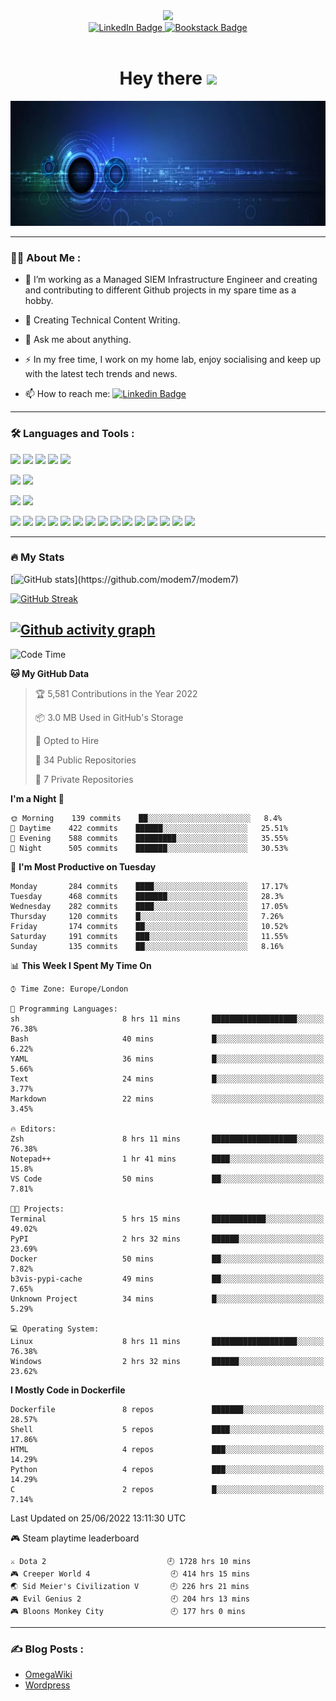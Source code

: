 <div id="header" align="center">
  <img src="https://media.giphy.com/media/f3iwJFOVOwuy7K6FFw/giphy.gif" width="300"/>
<div id="badges">
  <a href="https://www.linkedin.com/in/alexlaneit/">
    <img src="https://img.shields.io/badge/LinkedIn-blue?style=for-the-badge&logo=linkedin&logoColor=white" alt="LinkedIn Badge"/>
  </a>
  <a href="https://omegawiki.modem7.com">
  <img src="https://img.shields.io/badge/Bookstack-blue?style=for-the-badge&logo=BookStack&logoColor=white" alt="Bookstack Badge"/>
  </a>
</div>
  <img src="https://komarev.com/ghpvc/?username=modem7&style=flat-square&color=blue" alt=""/>
<h1>
  Hey there
  <img src="https://media.giphy.com/media/hvRJCLFzcasrR4ia7z/giphy.gif" width="30px"/>
</h1>
</div>

<div align="center">
  <img src="https://github.com/modem7/MiscAssets/blob/master/images/ezgif-6-79e26c05da.jpg" width="800" height="200"/>
</div>

---

### :man_technologist: About Me :
- :telescope: I’m working as a Managed SIEM Infrastructure Engineer and creating and contributing to different Github projects in my spare time as a hobby.

- :seedling: Creating Technical Content Writing.

- 💬 Ask me about anything.

- :zap: In my free time, I work on my home lab, enjoy socialising and keep up with the latest tech trends and news.

- :mailbox: How to reach me: [![Linkedin Badge](https://img.shields.io/badge/-AlexLaneIT-blue?style=flat&logo=Linkedin&logoColor=white)](https://www.linkedin.com/in/alexlaneit/)

---

### :hammer_and_wrench: Languages and Tools :
![](https://img.shields.io/badge/OS-Centos-informational?style=flat&logo=centos&logoColor=white&color=981e32)
![](https://img.shields.io/badge/OS-Debian-informational?style=flat&logo=debian&logoColor=white&color=981e32)
![](https://img.shields.io/badge/OS-RHEL-informational?style=flat&logo=red-hat&logoColor=white&color=981e32)
![](https://img.shields.io/badge/OS-Ubuntu-informational?style=flat&logo=ubuntu&logoColor=white&color=981e32)
![](https://img.shields.io/badge/OS-Windows-informational?style=flat&logo=windows&logoColor=white&color=981e32)

![](https://img.shields.io/badge/Editor-Notepad++-informational?style=flat&logo=notepadplusplus&logoColor=white&color=981e32)
![](https://img.shields.io/badge/Editor-Visual_Studio_Code-informational?style=flat&logo=visual-studio-code&logoColor=white&color=981e32)


![](https://img.shields.io/badge/Shell-Bash-informational?style=flat&logo=gnu-bash&logoColor=white&color=981e32)
![](https://img.shields.io/badge/Shell-ZSH-informational?style=flat&logo=gnu-bash&logoColor=white&color=981e32)

![](https://img.shields.io/badge/Tools-3CX-informational?style=flat&logoColor=white&color=981e32)
![](https://img.shields.io/badge/Tools-Ansible-informational?style=flat&logo=ansible&logoColor=white&color=981e32)
![](https://img.shields.io/badge/Tools-Arduino-informational?style=flat&logo=arduino&logoColor=white&color=981e32)
![](https://img.shields.io/badge/Tools-Borg-informational?style=flat&logoColor=white&color=981e32)
![](https://img.shields.io/badge/Tools-Docker-informational?style=flat&logo=docker&logoColor=white&color=981e32)
![](https://img.shields.io/badge/Tools-Drone_CI-informational?style=flat&logo=drone&logoColor=white&color=981e32)
![](https://img.shields.io/badge/Tools-Git-informational?style=flat&logo=git&logoColor=white&color=981e32)
![](https://img.shields.io/badge/Tools-Github-informational?style=flat&logo=github&logoColor=white&color=981e32)
![](https://img.shields.io/badge/Tools-Gitlab-informational?style=flat&logo=gitlab&logoColor=white&color=981e32)
![](https://img.shields.io/badge/Tools-Jira-informational?style=flat&logo=jira&logoColor=white&color=981e32)
![](https://img.shields.io/badge/Tools-Kanban-informational?style=flat&logoColor=white&color=981e32)
![](https://img.shields.io/badge/Tools-Nginx-informational?style=flat&logo=nginx&logoColor=white&color=981e32)
![](https://img.shields.io/badge/Tools-Raspberry_Pi-informational?style=flat&logo=raspberry-pi&logoColor=white&color=981e32)
![](https://img.shields.io/badge/Tools-Snyk-informational?style=flat&logo=snyk&logoColor=white&color=981e32)
![](https://img.shields.io/badge/Tools-Traefik-informational?style=flat&logo=traefikmesh&logoColor=white&color=981e32)

---

### :fire: My Stats
[![GitHub stats](https://github-readme-stats.vercel.app/api?username=modem7&show_icons=true&theme=codeSTACKr&count_private=true")](https://github.com/modem7/modem7)

[![GitHub Streak](http://github-readme-streak-stats.herokuapp.com?user=modem7&theme=elegant&hide_border=true&date_format=j%20M%5B%20Y%5D&background=DD272700)](https://git.io/streak-stats)

[![Github activity graph](https://activity-graph.herokuapp.com/graph?username=modem7&theme=elegant&custom_title=Contribution%20Graph&hide_border=true&bg_color=%20)](https://github.com/modem7/modem7)
---

<!--START_SECTION:waka-->
![Code Time](http://img.shields.io/badge/Code%20Time-0%20secs-blue)

**🐱 My GitHub Data** 

> 🏆 5,581 Contributions in the Year 2022
 > 
> 📦 3.0 MB Used in GitHub's Storage 
 > 
> 💼 Opted to Hire
 > 
> 📜 34 Public Repositories 
 > 
> 🔑 7 Private Repositories  
 > 
**I'm a Night 🦉** 

```text
🌞 Morning    139 commits    ██░░░░░░░░░░░░░░░░░░░░░░░   8.4% 
🌆 Daytime    422 commits    ██████░░░░░░░░░░░░░░░░░░░   25.51% 
🌃 Evening    588 commits    █████████░░░░░░░░░░░░░░░░   35.55% 
🌙 Night      505 commits    ███████░░░░░░░░░░░░░░░░░░   30.53%

```
📅 **I'm Most Productive on Tuesday** 

```text
Monday       284 commits    ████░░░░░░░░░░░░░░░░░░░░░   17.17% 
Tuesday      468 commits    ███████░░░░░░░░░░░░░░░░░░   28.3% 
Wednesday    282 commits    ████░░░░░░░░░░░░░░░░░░░░░   17.05% 
Thursday     120 commits    █░░░░░░░░░░░░░░░░░░░░░░░░   7.26% 
Friday       174 commits    ██░░░░░░░░░░░░░░░░░░░░░░░   10.52% 
Saturday     191 commits    ███░░░░░░░░░░░░░░░░░░░░░░   11.55% 
Sunday       135 commits    ██░░░░░░░░░░░░░░░░░░░░░░░   8.16%

```


📊 **This Week I Spent My Time On** 

```text
⌚︎ Time Zone: Europe/London

💬 Programming Languages: 
sh                       8 hrs 11 mins       ███████████████████░░░░░░   76.38% 
Bash                     40 mins             █░░░░░░░░░░░░░░░░░░░░░░░░   6.22% 
YAML                     36 mins             █░░░░░░░░░░░░░░░░░░░░░░░░   5.66% 
Text                     24 mins             █░░░░░░░░░░░░░░░░░░░░░░░░   3.77% 
Markdown                 22 mins             ░░░░░░░░░░░░░░░░░░░░░░░░░   3.45%

🔥 Editors: 
Zsh                      8 hrs 11 mins       ███████████████████░░░░░░   76.38% 
Notepad++                1 hr 41 mins        ████░░░░░░░░░░░░░░░░░░░░░   15.8% 
VS Code                  50 mins             ██░░░░░░░░░░░░░░░░░░░░░░░   7.81%

🐱‍💻 Projects: 
Terminal                 5 hrs 15 mins       ████████████░░░░░░░░░░░░░   49.02% 
PyPI                     2 hrs 32 mins       ██████░░░░░░░░░░░░░░░░░░░   23.69% 
Docker                   50 mins             ██░░░░░░░░░░░░░░░░░░░░░░░   7.82% 
b3vis-pypi-cache         49 mins             ██░░░░░░░░░░░░░░░░░░░░░░░   7.65% 
Unknown Project          34 mins             █░░░░░░░░░░░░░░░░░░░░░░░░   5.29%

💻 Operating System: 
Linux                    8 hrs 11 mins       ███████████████████░░░░░░   76.38% 
Windows                  2 hrs 32 mins       ██████░░░░░░░░░░░░░░░░░░░   23.62%

```

**I Mostly Code in Dockerfile** 

```text
Dockerfile               8 repos             ███████░░░░░░░░░░░░░░░░░░   28.57% 
Shell                    5 repos             ████░░░░░░░░░░░░░░░░░░░░░   17.86% 
HTML                     4 repos             ███░░░░░░░░░░░░░░░░░░░░░░   14.29% 
Python                   4 repos             ███░░░░░░░░░░░░░░░░░░░░░░   14.29% 
C                        2 repos             █░░░░░░░░░░░░░░░░░░░░░░░░   7.14%

```



 Last Updated on 25/06/2022 13:11:30 UTC
<!--END_SECTION:waka-->

<!-- steam-box start -->
🎮 Steam playtime leaderboard
```text
⚔️ Dota 2                           🕘 1728 hrs 10 mins
🎮 Creeper World 4                  🕘 414 hrs 15 mins
🌏 Sid Meier's Civilization V       🕘 226 hrs 21 mins
🎮 Evil Genius 2                    🕘 204 hrs 13 mins
🎮 Bloons Monkey City               🕘 177 hrs 0 mins
```
<!-- Powered by https://github.com/YouEclipse/steam-box . -->
<!-- steam-box end -->

---

### :writing_hand: Blog Posts :
- [OmegaWiki](https://omegawiki.modem7.com)
- [Wordpress](https://modem7.wordpress.com)

